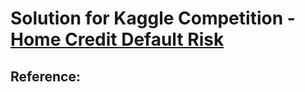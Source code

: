 # Solution for Kaggle Competition - [Home Credit Default Risk](https://www.kaggle.com/c/home-credit-default-risk)
## Reference:



